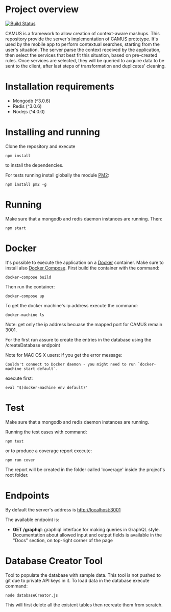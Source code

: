 Project overview
========

[![Build Status](https://travis-ci.com/stefanogianelli/camus.svg?token=efsduJeDxrmWMeSyeDHM&branch=master)](https://travis-ci.com/stefanogianelli/camus)

CAMUS is a framework to allow creation of context-aware mashups. This repository provide the server's implementation of CAMUS prototype. It's used by the mobile app to perform contextual searches, starting from the user's situation. The server parse the context received by the application, then select the services that best fit this situation, based on pre-created rules. Once services are selected, they will be queried to acquire data to be sent to the client, after last steps of transformation and duplicates' cleaning.

Installation requirements
=========================

-   Mongodb (\^3.0.6)
-   Redis (\^3.0.6)
-   Nodejs (\^4.0.0)

Installing and running
======================

Clone the repository and execute

    npm install

to install the dependencies.

For tests running install globally the module [PM2](https://github.com/Unitech/pm2):

    npm install pm2 -g

Running
=======

Make sure that a mongodb and redis daemon instances are running. Then:

    npm start


Docker
======

It's possible to execute the application on a [Docker](https://www.docker.com/) container. Make sure to install also [Docker Compose](https://www.docker.com/products/docker-compose).
First build the container with the command:

    docker-compose build

Then run the container:

    docker-compose up

To get the docker machine's ip address execute the command:

    docker-machine ls
    
Note: get only the ip address becuase the mapped port for CAMUS remain 3001.

For the first run assure to create the entries in the database using the /createDatabase endpoint

Note for MAC OS X users: if you get the error message:

    Couldn't connect to Docker daemon - you might need to run `docker-machine start default`.
    
execute first:

    eval "$(docker-machine env default)"

Test
====

Make sure that a mongodb and redis daemon instances are running.

Running the test cases with command:

    npm test

or to produce a coverage report execute:

    npm run cover

The report will be created in the folder called 'coverage' inside the project's root folder.

Endpoints
=========

By default the server's address is [http://localhost:3001](http://localhost:3001)

The available endpoint is:

* **GET /graphql**: graphiql interface for making queries in GraphQL style. Documentation about allowed input and output fields is available in the "Docs" section, on top-right corner of the page

Database Creator Tool
=====================

Tool to populate the database with sample data. This tool is not pushed to git due to private API keys in it. To load data in the database execute command:

    node databaseCreator.js
    
This will first delete all the existent tables then recreate them from scratch.